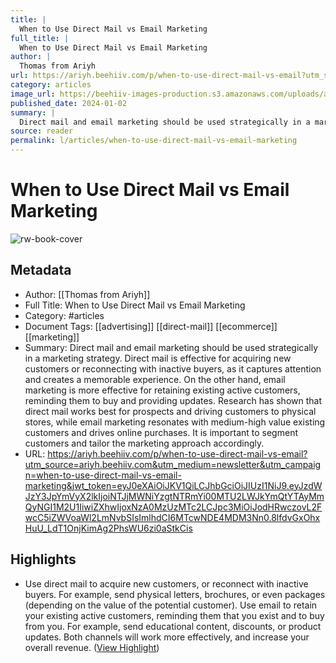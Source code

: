 ```yaml
---
title: |
  When to Use Direct Mail vs Email Marketing
full_title: |
  When to Use Direct Mail vs Email Marketing
author: |
  Thomas from Ariyh
url: https://ariyh.beehiiv.com/p/when-to-use-direct-mail-vs-email?utm_source=ariyh.beehiiv.com&utm_medium=newsletter&utm_campaign=when-to-use-direct-mail-vs-email-marketing&jwt_token=eyJ0eXAiOiJKV1QiLCJhbGciOiJIUzI1NiJ9.eyJzdWJzY3JpYmVyX2lkIjoiNTJjMWNiYzgtNTRmYi00MTU2LWJkYmQtYTAyMmQyNGI1M2U1IiwiZXhwIjoxNzA0MzUzMTc2LCJpc3MiOiJodHRwczovL2FwcC5iZWVoaWl2LmNvbSIsImlhdCI6MTcwNDE4MDM3Nn0.8lfdvGxOhxHuU_LdT1OnjKimAg2PhsWU6zi0aStkCis
category: articles
image_url: https://beehiiv-images-production.s3.amazonaws.com/uploads/asset/file/06448a1a-4b1b-42a2-b452-112c80148285/ARIYH_Icon_High_Quality_Zoomed_Out_2x.png?t=1667130440
published_date: 2024-01-02
summary: |
  Direct mail and email marketing should be used strategically in a marketing strategy. Direct mail is effective for acquiring new customers or reconnecting with inactive buyers, as it captures attention and creates a memorable experience. On the other hand, email marketing is more effective for retaining existing active customers, reminding them to buy and providing updates. Research has shown that direct mail works best for prospects and driving customers to physical stores, while email marketing resonates with medium-high value existing customers and drives online purchases. It is important to segment customers and tailor the marketing approach accordingly.
source: reader
permalink: l/articles/when-to-use-direct-mail-vs-email-marketing
---
```

# When to Use Direct Mail vs Email Marketing

![rw-book-cover](https://beehiiv-images-production.s3.amazonaws.com/uploads/asset/file/06448a1a-4b1b-42a2-b452-112c80148285/ARIYH_Icon_High_Quality_Zoomed_Out_2x.png?t=1667130440)

## Metadata
- Author: [[Thomas from Ariyh]]
- Full Title: When to Use Direct Mail vs Email Marketing
- Category: #articles
- Document Tags: [[advertising]] [[direct-mail]] [[ecommerce]] [[marketing]] 
- Summary: Direct mail and email marketing should be used strategically in a marketing strategy. Direct mail is effective for acquiring new customers or reconnecting with inactive buyers, as it captures attention and creates a memorable experience. On the other hand, email marketing is more effective for retaining existing active customers, reminding them to buy and providing updates. Research has shown that direct mail works best for prospects and driving customers to physical stores, while email marketing resonates with medium-high value existing customers and drives online purchases. It is important to segment customers and tailor the marketing approach accordingly.
- URL: https://ariyh.beehiiv.com/p/when-to-use-direct-mail-vs-email?utm_source=ariyh.beehiiv.com&utm_medium=newsletter&utm_campaign=when-to-use-direct-mail-vs-email-marketing&jwt_token=eyJ0eXAiOiJKV1QiLCJhbGciOiJIUzI1NiJ9.eyJzdWJzY3JpYmVyX2lkIjoiNTJjMWNiYzgtNTRmYi00MTU2LWJkYmQtYTAyMmQyNGI1M2U1IiwiZXhwIjoxNzA0MzUzMTc2LCJpc3MiOiJodHRwczovL2FwcC5iZWVoaWl2LmNvbSIsImlhdCI6MTcwNDE4MDM3Nn0.8lfdvGxOhxHuU_LdT1OnjKimAg2PhsWU6zi0aStkCis

## Highlights
- Use direct mail to acquire new customers, or reconnect with inactive buyers. For example, send physical letters, brochures, or even packages (depending on the value of the potential customer).
  Use email to retain your existing active customers, reminding them that you exist and to buy from you. For example, send educational content, discounts, or product updates.
  Both channels will work more effectively, and increase your overall revenue. ([View Highlight](https://read.readwise.io/read/01hk82dxagdxbpttc5qs36043a))


